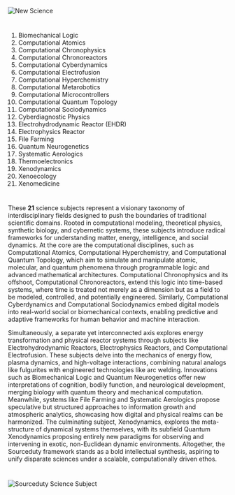 ![New Science](https://github.com/user-attachments/assets/059f713f-6c06-4dbb-885f-b3422875072b)

#

1. Biomechanical Logic
2. Computational Atomics
3. Computational Chronophysics
4. Computational Chronoreactors
5. Computational Cyberdynamics
6. Computational Electrofusion
7. Computational Hyperchemistry
8. Computational Metarobotics
9. Computational Microcontrollers
10. Computational Quantum Topology
11. Computational Sociodynamics
12. Cyberdiagnostic Physics
13. Electrohydrodynamic Reactor (EHDR)
14. Electrophysics Reactor
15. File Farming
16. Quantum Neurogenetics
17. Systematic Aerologics
18. Thermoelectronics
19. Xenodynamics
20. Xenoecology
21. Xenomedicine

#

These **21** science subjects represent a visionary taxonomy of interdisciplinary fields designed to push the boundaries of traditional scientific domains. Rooted in computational modeling, theoretical physics, synthetic biology, and cybernetic systems, these subjects introduce radical frameworks for understanding matter, energy, intelligence, and social dynamics. At the core are the computational disciplines, such as Computational Atomics, Computational Hyperchemistry, and Computational Quantum Topology, which aim to simulate and manipulate atomic, molecular, and quantum phenomena through programmable logic and advanced mathematical architectures. Computational Chronophysics and its offshoot, Computational Chronoreactors, extend this logic into time-based systems, where time is treated not merely as a dimension but as a field to be modeled, controlled, and potentially engineered. Similarly, Computational Cyberdynamics and Computational Sociodynamics embed digital models into real-world social or biomechanical contexts, enabling predictive and adaptive frameworks for human behavior and machine interaction.

Simultaneously, a separate yet interconnected axis explores energy transformation and physical reactor systems through subjects like Electrohydrodynamic Reactors, Electrophysics Reactors, and Computational Electrofusion. These subjects delve into the mechanics of energy flow, plasma dynamics, and high-voltage interactions, combining natural analogs like fulgurites with engineered technologies like arc welding. Innovations such as Biomechanical Logic and Quantum Neurogenetics offer new interpretations of cognition, bodily function, and neurological development, merging biology with quantum theory and mechanical computation. Meanwhile, systems like File Farming and Systematic Aerologics propose speculative but structured approaches to information growth and atmospheric analytics, showcasing how digital and physical realms can be harmonized. The culminating subject, Xenodynamics, explores the meta-structure of dynamical systems themselves, with its subfield Quantum Xenodynamics proposing entirely new paradigms for observing and intervening in exotic, non-Euclidean dynamic environments. Altogether, the Sourceduty framework stands as a bold intellectual synthesis, aspiring to unify disparate sciences under a scalable, computationally driven ethos.

#

![Sourceduty Science Subject](https://github.com/user-attachments/assets/4d58289c-2670-4ef1-80cb-353b3873bf5d)
